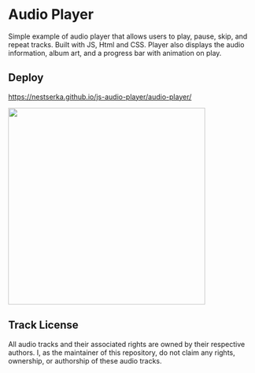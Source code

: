 # Audio Player

Simple example of  audio player that allows users to play, pause, skip, and repeat tracks. Built with JS, Html and CSS. 
Player also displays the audio information, album art, and a progress bar with animation on play. 

## Deploy

https://nestserka.github.io/js-audio-player/audio-player/

<img src="https://github.com/nestserka/js-audio-player/assets/78704791/92faff1b-fa75-4b6f-b794-5df0dc04320e" width="400" height="400" />


## Track License
All audio tracks and their associated rights are owned by their respective authors.
I, as the maintainer of this repository, do not claim any rights,
ownership, or authorship of these audio tracks.
